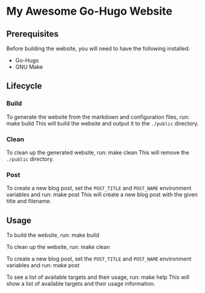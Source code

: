 # My Awesome Go-Hugo Website

## Prerequisites

Before building the website, you will need to have the following installed:

- Go-Hugo
- GNU Make

## Lifecycle

### Build

To generate the website from the markdown and configuration files, run:
make build
This will build the website and output it to the `./public` directory.

### Clean

To clean up the generated website, run:
make clean
This will remove the `./public` directory.

### Post

To create a new blog post, set the `POST_TITLE` and `POST_NAME` environment variables and run:
make post
This will create a new blog post with the given title and filename.

## Usage

To build the website, run:
make build

To clean up the website, run:
make clean

To create a new blog post, set the `POST_TITLE` and `POST_NAME` environment variables and run:
make post

To see a list of available targets and their usage, run:
make help
This will show a list of available targets and their usage information.